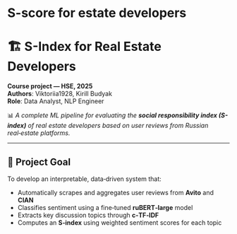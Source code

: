# S-score for estate developers

# 🏗️ S-Index for Real Estate Developers

**Course project — HSE, 2025**  
**Authors**: Viktoriia1928, Kirill Budyak  
**Role**: Data Analyst, NLP Engineer

📊 _A complete ML pipeline for evaluating the **social responsibility index (S-index)** of real estate developers based on user reviews from Russian real‑estate platforms._

---

## 📌 Project Goal

To develop an interpretable, data‑driven system that:

* Automatically scrapes and aggregates user reviews from **Avito** and **CIAN**  
* Classifies sentiment using a fine‑tuned **ruBERT‑large** model  
* Extracts key discussion topics through **c‑TF‑IDF**  
* Computes an **S‑index** using weighted sentiment scores for each topic

